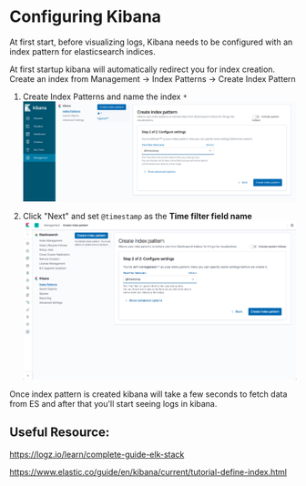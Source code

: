 # Configuring Kibana

At first start, before visualizing logs, Kibana needs to be configured with an index pattern for elasticsearch indices.

At first startup kibana will automatically redirect you for index creation. Create an index from 
Management -> Index Patterns -> Create Index Pattern

1. Create Index Patterns and name the index `*`
![Logging](./image/create-index-pattern.png)

2. Click "Next" and set `@timestamp` as the **Time filter field name**
![Logging](./image/define-index-time-pattern.png)

Once index pattern is created kibana will take a few seconds to fetch data from ES and after that you'll start seeing logs in kibana.


## Useful Resource:

https://logz.io/learn/complete-guide-elk-stack

https://www.elastic.co/guide/en/kibana/current/tutorial-define-index.html